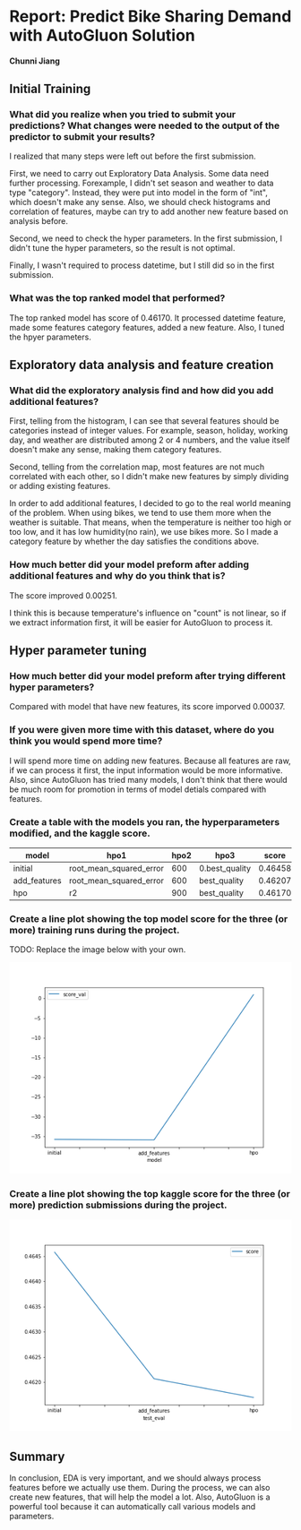 # Report: Predict Bike Sharing Demand with AutoGluon Solution
#### Chunni Jiang

## Initial Training
### What did you realize when you tried to submit your predictions? What changes were needed to the output of the predictor to submit your results?
I realized that many steps were left out before the first submission.

First, we need to carry out Exploratory Data Analysis. Some data need further processing. Forexample, I didn't set season and weather to data type "category". Instead, they were put into model in the form of "int", which doesn't make any sense. Also, we should check histograms and correlation of features, maybe can try to add another new feature based on analysis before.

Second, we need to check the hyper parameters. In the first submission, I didn't tune the hyper parameters, so the result is not optimal.

Finally, I wasn't required to process datetime, but I still did so in the first submission.

### What was the top ranked model that performed?
The top ranked model has score of 0.46170. It processed datetime feature, made some features category features, added a new feature. Also, I tuned the hpyer parameters.


## Exploratory data analysis and feature creation
### What did the exploratory analysis find and how did you add additional features?
First, telling from the histogram, I can see that several features should be categories instead of integer values. For example, season, holiday, working day, and weather are distributed among 2 or 4 numbers, and the value itself doesn't make any sense, making them category features. 

Second, telling from the correlation map, most features are not much correlated with each other, so I didn't make new features by simply dividing or adding existing features.

In order to add additional features, I decided to go to the real world meaning of the problem. When using bikes, we tend to use them more when the weather is suitable. That means, when the temperature is neither too high or too low, and it has low humidity(no rain), we use bikes more. So I made a category feature by whether the day satisfies the conditions above.


### How much better did your model preform after adding additional features and why do you think that is?
The score improved 0.00251.

I think this is because temperature's influence on "count" is not linear, so if we extract information first, it will be easier for AutoGluon to process it.

## Hyper parameter tuning
### How much better did your model preform after trying different hyper parameters?
Compared with model that have new features, its score imporved 0.00037.

### If you were given more time with this dataset, where do you think you would spend more time?
I will spend more time on adding new features. Because all features are raw, if we can process it first, the input information would be more informative. Also, since AutoGluon has tried many models, I don't think that there would be much room for promotion in terms of model detials compared with features.

### Create a table with the models you ran, the hyperparameters modified, and the kaggle score.
|model|hpo1|hpo2|hpo3|score|
|--|--|--|--|--|
|initial|root_mean_squared_error|600|0.best_quality|0.46458|
|add_features|root_mean_squared_error|600|best_quality|0.46207|
|hpo|r2|900|best_quality|0.46170|


### Create a line plot showing the top model score for the three (or more) training runs during the project.

TODO: Replace the image below with your own.


![model_train_score.png](model_train_score.png)

### Create a line plot showing the top kaggle score for the three (or more) prediction submissions during the project.



![model_test_score.png](model_test_score.png)

## Summary
In conclusion, EDA is very important, and we should always process features before we actually use them. During the process, we can also create new features, that will help the model a lot. Also, AutoGluon is a powerful tool because it can automatically call various models and parameters. 
